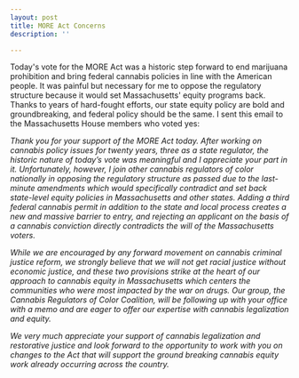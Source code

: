 ```yaml
---
layout: post
title: MORE Act Concerns
description: ''

---
```

Today's vote for the MORE Act was a historic step forward to end marijuana prohibition and bring federal cannabis policies in line with the American people. It was painful but necessary for me to oppose the regulatory structure because it would set Massachusetts' equity programs back. Thanks to years of hard-fought efforts, our state equity policy are bold and groundbreaking, and federal policy should be the same. I sent this email to the Massachusetts House members who voted yes:

_Thank you for your support of the MORE Act today. After working on cannabis policy issues for twenty years, three as a state regulator, the historic nature of today’s vote was meaningful and I appreciate your part in it. Unfortunately, however, I join other cannabis regulators of color nationally in opposing the regulatory structure as passed due to the last-minute amendments which would specifically contradict and set back state-level equity policies in Massachusetts and other states. Adding a third federal cannabis permit in addition to the state and local process creates a new and massive barrier to entry, and rejecting an applicant on the basis of a cannabis conviction directly contradicts the will of the Massachusetts voters._

_While we are encouraged by any forward movement on cannabis criminal justice reform, we strongly believe that we will not get racial justice without economic justice, and these two provisions strike at the heart of our approach to cannabis equity in Massachusetts which centers the communities who were most impacted by the war on drugs. Our group, the Cannabis Regulators of Color Coalition, will be following up with your office with a memo and are eager to offer our expertise with cannabis legalization and equity._ 

_We very much appreciate your support of cannabis legalization and restorative justice and look forward to the opportunity to work with you on changes to the Act that will support the ground breaking cannabis equity work already occurring across the country._